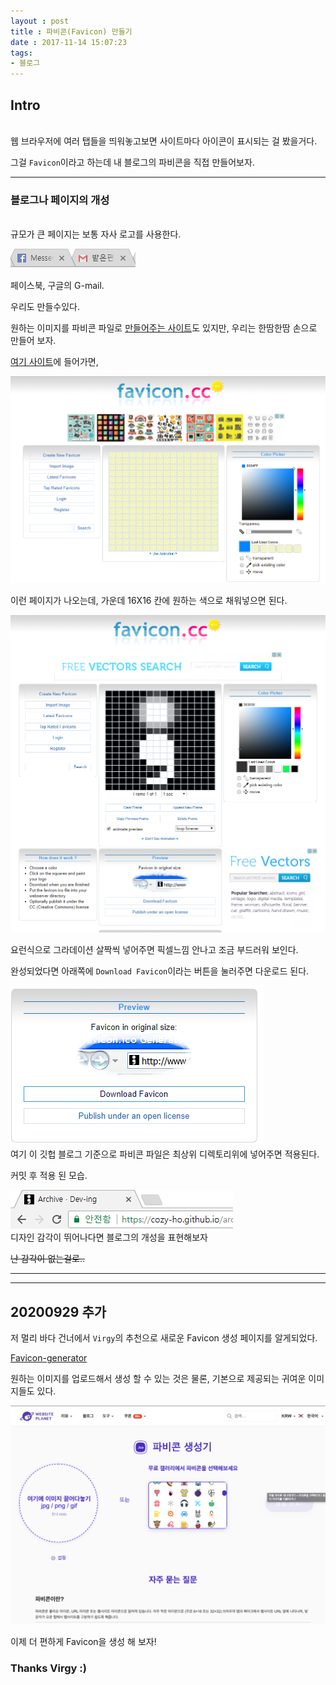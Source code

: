 ```yaml
---
layout : post
title : 파비콘(Favicon) 만들기
date : 2017-11-14 15:07:23
tags:
- 블로그
---
```


## Intro
<br>
웹 브라우저에 여러 탭들을 띄워놓고보면 사이트마다 아이콘이 표시되는 걸 봤을거다.

그걸 `Favicon`이라고 하는데 내 블로그의 파비콘을 직접 만들어보자.

---

### 블로그나 페이지의 개성
<br>
규모가 큰 페이지는 보통 자사 로고를 사용한다.


![Cap 2017-11-14 15-09-46-421](https://github.com/cozy-ho/cozy-ho.github.io/blob/master/images/_post-17-11-14-04.png?raw=true)


페이스북, 구글의 G-mail.

우리도 만들수있다.

원하는 이미지를 파비콘 파일로 <a href="https://convertico.com" target="_blank">만들어주는 사이트</a>도 있지만, 우리는 한땀한땀 손으로 만들어 보자.

<a href="https://www.favicon.cc" target="_blank">여기 사이트</a>에 들어가면,
<br>

![Cap 2017-11-14 15-18-25-340](https://github.com/cozy-ho/cozy-ho.github.io/blob/master/images/_post-17-11-14-05.png?raw=true)
<br>

이런 페이지가 나오는데, 가운데 16X16 칸에 원하는 색으로 채워넣으면 된다.
<br>

![Cap 2017-11-14 14-23-31-072](https://github.com/cozy-ho/cozy-ho.github.io/blob/master/images/_post-17-11-14-06.png?raw=true)
<br>

요런식으로  그라데이션 살짝씩 넣어주면 픽셀느낌 안나고 조금 부드러워 보인다.

완성되었다면 아래쪽에 `Download Favicon`이라는 버튼을 눌러주면 다운로드 된다.
<br>

![Cap 2017-11-14 14-32-32-720](https://github.com/cozy-ho/cozy-ho.github.io/blob/master/images/_post-17-11-14-07.png?raw=true)
<br>
여기 이 깃헙 블로그 기준으로 파비콘 파일은 최상위 디렉토리위에 넣어주면 적용된다.

커밋 후 적용 된 모습.
<br>

![Cap 2017-11-14 15-24-32-905](https://github.com/cozy-ho/cozy-ho.github.io/blob/master/images/_post-17-11-14-08.png?raw=true)
<br>
디자인 감각이 뛰어나다면 블로그의 개성을 표현해보자

~~난 감각이 없는걸로..~~

---

---

## 20200929 추가

저 멀리 바다 건너에서 `Virgy`의 추천으로 새로운 Favicon 생성 페이지를 알게되었다.

<a href="https://www.websiteplanet.com/ko/webtools/favicon-generator/" target="_blank">Favicon-generator</a>

원하는 이미지를 업로드해서 생성 할 수 있는 것은 물론, 기본으로 제공되는 귀여운 이미지들도 있다.
<br>

![Cap 2017-11-14 15-24-32-905](https://github.com/cozy-ho/cozy-ho.github.io/blob/master/images/_post-17-11-14-09.png?raw=true)
<br>

이제 더 편하게 Favicon을 생성 해 보자!
### Thanks Virgy :)
